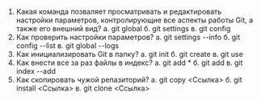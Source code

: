 1) Какая команда позваляет просматривать и редактировать настройки параметров, контролирующие все аспекты работы Git, а также его внешний вид?
а. git global
б. git settings
в. git config
2) Как проверить настройки параметров?
а. git settings --info
б. git config --list
в. git global --logs
3) Как инициализировать Git в папку?
а. git init
б. git create
в. git use
4) Как внести все за раз файлы в индекс?
а. git add *
б. git add
в. git index --add
5) Как скопировать чужой репазиторий?
а. git copy <Ссылка>
б. git install <Ссылка>
в. git clone <Ссылка>
